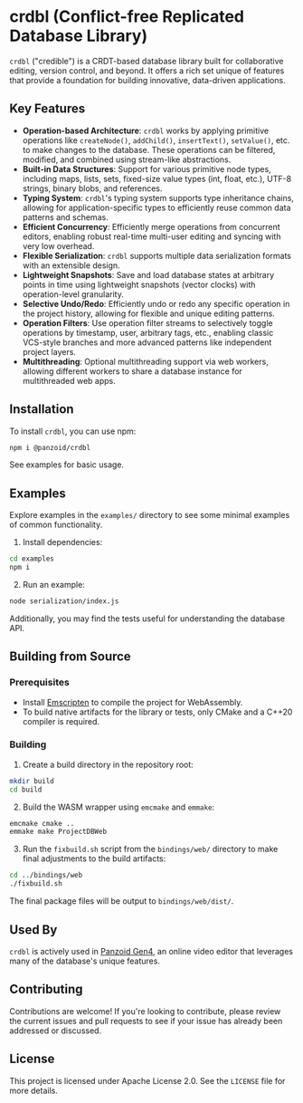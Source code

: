 # crdbl (**C**onflict-free **R**eplicated **D**ata**b**ase **L**ibrary)

`crdbl` ("credible") is a CRDT-based database library built for collaborative editing, version control, and beyond. It offers a rich set unique of features that provide a foundation for building innovative, data-driven applications.

## Key Features

- **Operation-based Architecture**: `crdbl` works by applying primitive operations like `createNode()`, `addChild()`, `insertText()`, `setValue()`, etc. to make changes to the database. These operations can be filtered, modified, and combined using stream-like abstractions.
- **Built-in Data Structures**: Support for various primitive node types, including maps, lists, sets, fixed-size value types (int, float, etc.), UTF-8 strings, binary blobs, and references.
- **Typing System**: `crdbl`'s typing system supports type inheritance chains, allowing for application-specific types to efficiently reuse common data patterns and schemas.
- **Efficient Concurrency**: Efficiently merge operations from concurrent editors, enabling robust real-time multi-user editing and syncing with very low overhead.
- **Flexible Serialization**: `crdbl` supports multiple data serialization formats with an extensible design.
- **Lightweight Snapshots**: Save and load database states at arbitrary points in time using lightweight snapshots (vector clocks) with operation-level granularity.
- **Selective Undo/Redo**: Efficiently undo or redo any specific operation in the project history, allowing for flexible and unique editing patterns.
- **Operation Filters**: Use operation filter streams to selectively toggle operations by timestamp, user, arbitrary tags, etc., enabling classic VCS-style branches and more advanced patterns like independent project layers.
- **Multithreading**: Optional multithreading support via web workers, allowing different workers to share a database instance for multithreaded web apps.

## Installation

To install `crdbl`, you can use npm:

```bash
npm i @panzoid/crdbl
```

See examples for basic usage.

## Examples
Explore examples in the `examples/` directory to see some minimal examples of common functionality.

1. Install dependencies:
```bash
cd examples
npm i
```

2. Run an example:
```bash
node serialization/index.js
```

Additionally, you may find the tests useful for understanding the database API.

## Building from Source

### Prerequisites

- Install [Emscripten](https://emscripten.org/docs/getting_started/downloads.html) to compile the project for WebAssembly.
- To build native artifacts for the library or tests, only CMake and a C++20 compiler is required.

### Building

1. Create a build directory in the repository root:

```bash
mkdir build
cd build
```

2. Build the WASM wrapper using `emcmake` and `emmake`:
```bash
emcmake cmake ..
emmake make ProjectDBWeb
```

3. Run the `fixbuild.sh` script from the `bindings/web/` directory to make final adjustments to the build artifacts:

```bash
cd ../bindings/web
./fixbuild.sh
```

The final package files will be output to `bindings/web/dist/`.

## Used By
`crdbl` is actively used in [Panzoid Gen4](https://app.panzoid.com), an online video editor that leverages many of the database's unique features.

## Contributing
Contributions are welcome! If you're looking to contribute, please review the current issues and pull requests to see if your issue has already been addressed or discussed.

## License
This project is licensed under Apache License 2.0. See the `LICENSE` file for more details.